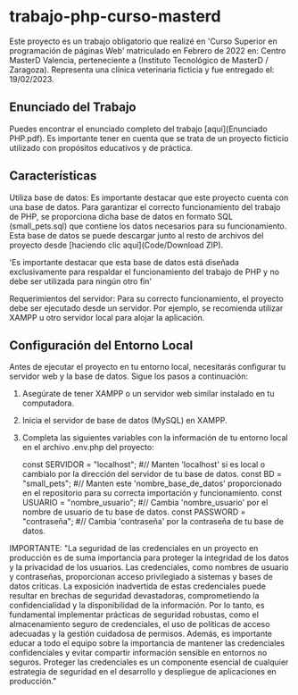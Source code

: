 # trabajo-php-curso-masterd
Este proyecto es un trabajo obligatorio que realizé en 'Curso Superior en programación de páginas Web' matriculado en Febrero de 2022 en: Centro MasterD Valencia, perteneciente a (Instituto Tecnológico de MasterD / Zaragoza). Representa una clínica veterinaria ficticia y fue entregado el: 19/02/2023.

## Enunciado del Trabajo
Puedes encontrar el enunciado completo del trabajo [aquí](Enunciado PHP.pdf).
Es importante tener en cuenta que se trata de un proyecto ficticio utilizado con propósitos educativos y de práctica.

## Características
Utiliza base de datos:
Es importante destacar que este proyecto cuenta con una base de datos. Para garantizar el correcto funcionamiento del trabajo de PHP, se proporciona dicha base de datos en formato SQL (small_pets.sql) que contiene los datos necesarios para su funcionamiento. Esta base de datos se puede descargar junto al resto de archivos del proyecto desde [haciendo clic aquí](Code/Download ZIP).

'Es importante destacar que esta base de datos está diseñada exclusivamente para respaldar el funcionamiento del trabajo de PHP y no debe ser utilizada para ningún otro fin'

Requerimientos del servidor:
Para su correcto funcionamiento, el proyecto debe ser ejecutado desde un servidor. Por ejemplo, se recomienda utilizar XAMPP u otro servidor local para alojar la aplicación.

## Configuración del Entorno Local
Antes de ejecutar el proyecto en tu entorno local, necesitarás configurar tu servidor web y la base de datos. Sigue los pasos a continuación:

1. Asegúrate de tener XAMPP o un servidor web similar instalado en tu computadora.

2. Inicia el servidor de base de datos (MySQL) en XAMPP.

3. Completa las siguientes variables con la información de tu entorno local en el archivo .env.php del proyecto:

   const SERVIDOR = "localhost"; #// Manten 'localhost' si es local o cambialo por la dirección del servidor de tu base de datos.
   const BD = "small_pets"; #// Manten este 'nombre_base_de_datos' proporcionado en el repositorio para su correcta importación y funcionamiento.
   const USUARIO = "nombre_usuario"; #// Cambia 'nombre_usuario' por el nombre de usuario de tu base de datos.
   const PASSWORD = "contraseña"; #// Cambia 'contraseña' por la contraseña de tu base de datos.

IMPORTANTE:
"La seguridad de las credenciales en un proyecto en producción es de suma importancia para proteger la integridad de los datos y la privacidad de los usuarios. Las credenciales, como nombres de usuario y contraseñas, proporcionan acceso privilegiado a sistemas y bases de datos críticas. La exposición inadvertida de estas credenciales puede resultar en brechas de seguridad devastadoras, comprometiendo la confidencialidad y la disponibilidad de la información. Por lo tanto, es fundamental implementar prácticas de seguridad robustas, como el almacenamiento seguro de credenciales, el uso de políticas de acceso adecuadas y la gestión cuidadosa de permisos. Además, es importante educar a todo el equipo sobre la importancia de mantener las credenciales confidenciales y evitar compartir información sensible en entornos no seguros. Proteger las credenciales es un componente esencial de cualquier estrategia de seguridad en el desarrollo y despliegue de aplicaciones en producción."
